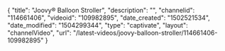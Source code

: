 {
    "title": "Joovy&reg; Balloon Stroller",
    "description": "",
    "channelid": "114661406",
    "videoid": "109982895",
    "date_created": "1502521534",
    "date_modified": "1504299344",
    "type": "captivate",
    "layout": "channelVideo",
    "url": "\/latest-videos\/joovy-balloon-stroller\/114661406-109982895"
}